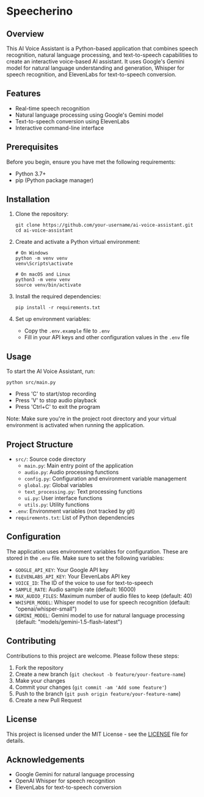 # Speecherino
 
## Overview

This AI Voice Assistant is a Python-based application that combines speech recognition, natural language processing, and text-to-speech capabilities to create an interactive voice-based AI assistant. It uses Google's Gemini model for natural language understanding and generation, Whisper for speech recognition, and ElevenLabs for text-to-speech conversion.

## Features

- Real-time speech recognition
- Natural language processing using Google's Gemini model
- Text-to-speech conversion using ElevenLabs
- Interactive command-line interface

## Prerequisites

Before you begin, ensure you have met the following requirements:

- Python 3.7+
- pip (Python package manager)

## Installation

1. Clone the repository:
   ```
   git clone https://github.com/your-username/ai-voice-assistant.git
   cd ai-voice-assistant
   ```

2. Create and activate a Python virtual environment:
   ```
   # On Windows
   python -m venv venv
   venv\Scripts\activate

   # On macOS and Linux
   python3 -m venv venv
   source venv/bin/activate
   ```

3. Install the required dependencies:
   ```
   pip install -r requirements.txt
   ```

4. Set up environment variables:
   - Copy the `.env.example` file to `.env`
   - Fill in your API keys and other configuration values in the `.env` file

## Usage

To start the AI Voice Assistant, run:

```
python src/main.py
```

- Press 'C' to start/stop recording
- Press 'V' to stop audio playback
- Press 'Ctrl+C' to exit the program

Note: Make sure you're in the project root directory and your virtual environment is activated when running the application.

## Project Structure

- `src/`: Source code directory
  - `main.py`: Main entry point of the application
  - `audio.py`: Audio processing functions
  - `config.py`: Configuration and environment variable management
  - `global.py`: Global variables
  - `text_processing.py`: Text processing functions
  - `ui.py`: User interface functions
  - `utils.py`: Utility functions
- `.env`: Environment variables (not tracked by git)
- `requirements.txt`: List of Python dependencies

## Configuration

The application uses environment variables for configuration. These are stored in the `.env` file. Make sure to set the following variables:

- `GOOGLE_API_KEY`: Your Google API key
- `ELEVENLABS_API_KEY`: Your ElevenLabs API key
- `VOICE_ID`: The ID of the voice to use for text-to-speech
- `SAMPLE_RATE`: Audio sample rate (default: 16000)
- `MAX_AUDIO_FILES`: Maximum number of audio files to keep (default: 40)
- `WHISPER_MODEL`: Whisper model to use for speech recognition (default: "openai/whisper-small")
- `GEMINI_MODEL`: Gemini model to use for natural language processing (default: "models/gemini-1.5-flash-latest")

## Contributing

Contributions to this project are welcome. Please follow these steps:

1. Fork the repository
2. Create a new branch (`git checkout -b feature/your-feature-name`)
3. Make your changes
4. Commit your changes (`git commit -am 'Add some feature'`)
5. Push to the branch (`git push origin feature/your-feature-name`)
6. Create a new Pull Request

## License

This project is licensed under the MIT License - see the [LICENSE](LICENSE) file for details.

## Acknowledgements

- Google Gemini for natural language processing
- OpenAI Whisper for speech recognition
- ElevenLabs for text-to-speech conversion